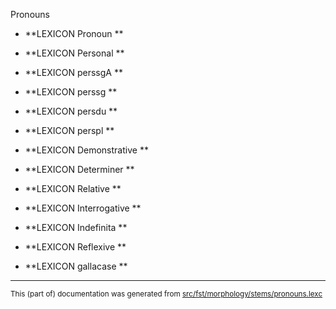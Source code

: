 
Pronouns

* **LEXICON Pronoun   **

* **LEXICON Personal   **

* **LEXICON perssgA   **

* **LEXICON perssg   **

* **LEXICON persdu   **

* **LEXICON perspl   **

* **LEXICON Demonstrative   **

* **LEXICON Determiner   **

* **LEXICON Relative   **

* **LEXICON Interrogative   **

* **LEXICON Indefinita   **

* **LEXICON Reflexive   **

* **LEXICON gallacase   **

* * *

<small>This (part of) documentation was generated from [src/fst/morphology/stems/pronouns.lexc](https://github.com/giellalt/lang-sje/blob/main/src/fst/morphology/stems/pronouns.lexc)</small>
